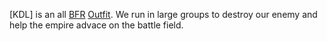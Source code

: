 \[KDL\] is an all [BFR](../../vehicles/BattleFrame_Robotics.md)
[Outfit](../../terminology/Outfit.md). We run in large groups to destroy our enemy
and help the empire advace on the battle field.
